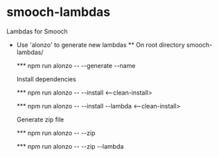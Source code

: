 # smooch-lambdas
Lambdas for Smooch

* Use 'alonzo' to generate new lambdas
  ** On root directory smooch-lambdas/

    *** npm run alonzo -- --generate --name <lambda-name>

    Install dependencies

    *** npm run alonzo -- --install <--clean-install>

    *** npm run alonzo -- --install --lambda <lambda-name> <--clean-install>

    Generate zip file

    *** npm run alonzo -- --zip

    *** npm run alonzo -- --zip --lambda <lambda-name>